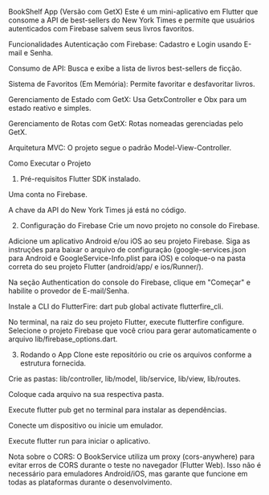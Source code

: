 BookShelf App (Versão com GetX)
Este é um mini-aplicativo em Flutter que consome a API de best-sellers do New York Times e permite que usuários autenticados com Firebase salvem seus livros favoritos.

Funcionalidades
Autenticação com Firebase: Cadastro e Login usando E-mail e Senha.

Consumo de API: Busca e exibe a lista de livros best-sellers de ficção.

Sistema de Favoritos (Em Memória): Permite favoritar e desfavoritar livros.

Gerenciamento de Estado com GetX: Usa GetxController e Obx para um estado reativo e simples.

Gerenciamento de Rotas com GetX: Rotas nomeadas gerenciadas pelo GetX.

Arquitetura MVC: O projeto segue o padrão Model-View-Controller.

Como Executar o Projeto
1. Pré-requisitos
Flutter SDK instalado.

Uma conta no Firebase.

A chave da API do New York Times já está no código.

2. Configuração do Firebase
Crie um novo projeto no console do Firebase.

Adicione um aplicativo Android e/ou iOS ao seu projeto Firebase. Siga as instruções para baixar o arquivo de configuração (google-services.json para Android e GoogleService-Info.plist para iOS) e coloque-o na pasta correta do seu projeto Flutter (android/app/ e ios/Runner/).

Na seção Authentication do console do Firebase, clique em "Começar" e habilite o provedor de E-mail/Senha.

Instale a CLI do FlutterFire: dart pub global activate flutterfire_cli.

No terminal, na raiz do seu projeto Flutter, execute flutterfire configure. Selecione o projeto Firebase que você criou para gerar automaticamente o arquivo lib/firebase_options.dart.

3. Rodando o App
Clone este repositório ou crie os arquivos conforme a estrutura fornecida.

Crie as pastas: lib/controller, lib/model, lib/service, lib/view, lib/routes.

Coloque cada arquivo na sua respectiva pasta.

Execute flutter pub get no terminal para instalar as dependências.

Conecte um dispositivo ou inicie um emulador.

Execute flutter run para iniciar o aplicativo.

Nota sobre o CORS: O BookService utiliza um proxy (cors-anywhere) para evitar erros de CORS durante o teste no navegador (Flutter Web). Isso não é necessário para emuladores Android/iOS, mas garante que funcione em todas as plataformas durante o desenvolvimento.